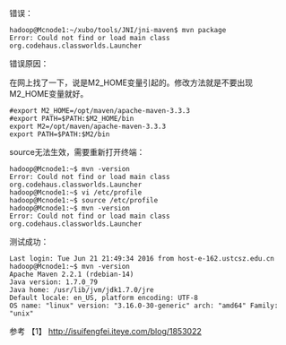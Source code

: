 错误：

	hadoop@Mcnode1:~/xubo/tools/JNI/jni-maven$ mvn package	
	Error: Could not find or load main class org.codehaus.classworlds.Launcher

错误原因：

在网上找了一下，说是M2_HOME变量引起的。修改方法就是不要出现M2_HOME变量就好。

	#export M2_HOME=/opt/maven/apache-maven-3.3.3
	#export PATH=$PATH:$M2_HOME/bin
	export M2=/opt/maven/apache-maven-3.3.3
	export PATH=$PATH:$M2/bin

source无法生效，需要重新打开终端：

	hadoop@Mcnode1:~$ mvn -version
	Error: Could not find or load main class org.codehaus.classworlds.Launcher
	hadoop@Mcnode1:~$ vi /etc/profile
	hadoop@Mcnode1:~$ source /etc/profile
	hadoop@Mcnode1:~$ mvn -version
	Error: Could not find or load main class org.codehaus.classworlds.Launcher

测试成功：

	Last login: Tue Jun 21 21:49:34 2016 from host-e-162.ustcsz.edu.cn
	hadoop@Mcnode1:~$ mvn -version
	Apache Maven 2.2.1 (rdebian-14)
	Java version: 1.7.0_79
	Java home: /usr/lib/jvm/jdk1.7.0/jre
	Default locale: en_US, platform encoding: UTF-8
	OS name: "linux" version: "3.16.0-30-generic" arch: "amd64" Family: "unix"


参考
【1】 http://isuifengfei.iteye.com/blog/1853022
